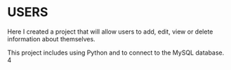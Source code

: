 # USERS

Here I created a project that will allow users to add, edit, view or delete information about themselves.

This project includes using Python and to connect to the MySQL database.
4
